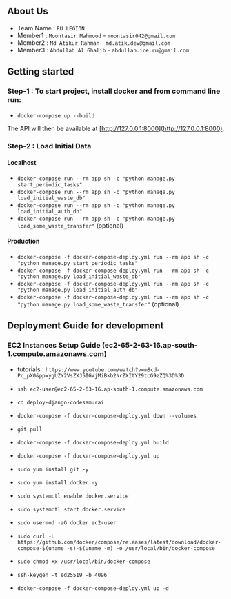 ## About Us

- Team Name : `RU LEGION`
- Member1 : `Moontasir Mahmood` - `moontasir042@gmail.com`
- Member2 : `Md Atikur Rahman` - `md.atik.dev@gmail.com`
- Member3 : `Abdullah Al Ghalib` - `abdullah.ice.ru@gmail.com`

## Getting started

### Step-1 : To start project, install docker and from command line run:

- `docker-compose up --build`

The API will then be available at [http://127.0.0.1:8000](http://127.0.0.1:8000).

### Step-2 : Load Initial Data

#### Localhost

- `docker-compose run --rm app sh -c "python manage.py start_periodic_tasks"`
- `docker-compose run --rm app sh -c "python manage.py load_initial_waste_db"`
- `docker-compose run --rm app sh -c "python manage.py load_initial_auth_db"`
- `docker-compose run --rm app sh -c "python manage.py load_some_waste_transfer"` (optional)

#### Production

- `docker-compose -f docker-compose-deploy.yml run --rm app sh -c "python manage.py start_periodic_tasks"`
- `docker-compose -f docker-compose-deploy.yml run --rm app sh -c "python manage.py load_initial_waste_db"`
- `docker-compose -f docker-compose-deploy.yml run --rm app sh -c "python manage.py load_initial_auth_db"`
- `docker-compose -f docker-compose-deploy.yml run --rm app sh -c "python manage.py load_some_waste_transfer"` (optional)

## Deployment Guide for development

### EC2 Instances Setup Guide (ec2-65-2-63-16.ap-south-1.compute.amazonaws.com)

- tutorials : `https://www.youtube.com/watch?v=mScd-Pc_pX0&pp=ygUZY2VsZXJ5IGVjMiBkb2NrZXItY29tcG9zZQ%3D%3D`
- `ssh ec2-user@ec2-65-2-63-16.ap-south-1.compute.amazonaws.com`
- `cd deploy-django-codesamurai`
- `docker-compose -f docker-compose-deploy.yml down --volumes`
- `git pull`
- `docker-compose -f docker-compose-deploy.yml build`
- `docker-compose -f docker-compose-deploy.yml up`

- `sudo yum install git -y`
- `sudo yum install docker -y`
- `sudo systemctl enable docker.service`
- `sudo systemctl start docker.service`
- `sudo usermod -aG docker ec2-user`
- `sudo curl -L https://github.com/docker/compose/releases/latest/download/docker-compose-$(uname -s)-$(uname -m) -o /usr/local/bin/docker-compose`
- `sudo chmod +x /usr/local/bin/docker-compose`
- `ssh-keygen -t ed25519 -b 4096`
- `docker-compose -f docker-compose-deploy.yml up -d`
